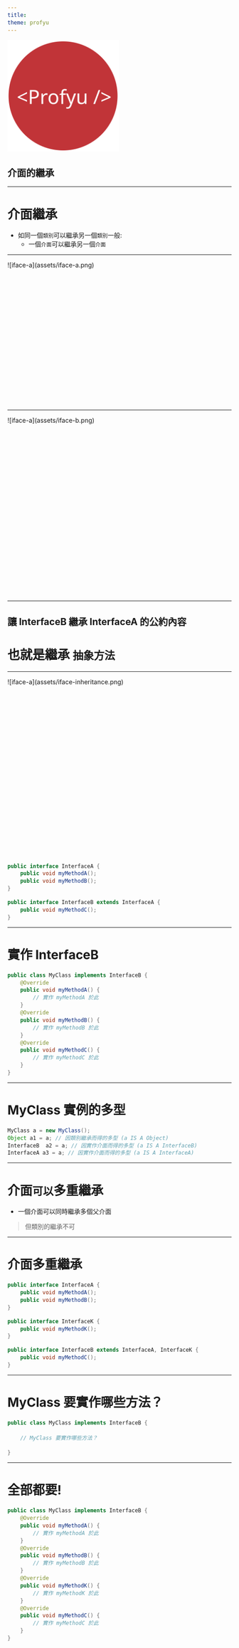 ```yaml
---
title:  
theme: profyu
---
```


<!-- .slide: data-background="assets/background.png" -->
<img style='border:none;background:none;box-shadow:none;' src='assets/logo.svg' width="250"/>

## 介面的繼承

---

# 介面繼承

* 如同一個`類別`可以繼承另一個`類別`一般:
  * 一個`介面`可以繼承另一個`介面`

---

<div style="height: 20rem;">
![iface-a](assets/iface-a.png)
</div>

---

<div style="height: 25rem;">
![iface-a](assets/iface-b.png)
</div>

---

## 讓 InterfaceB 繼承 InterfaceA 的公約內容
# 也就是繼承 `抽象方法`

---

<div style="height: 25rem;">
![iface-a](assets/iface-inheritance.png)
</div>

```java
public interface InterfaceA {
	public void myMethodA();
    public void myMethodB();
}
```

```java
public interface InterfaceB extends InterfaceA {
	public void myMethodC();
}
```

---

# 實作 InterfaceB

```java
public class MyClass implements InterfaceB {
    @Override
	public void myMethodA() {
        // 實作 myMethodA 於此
	}
    @Override
	public void myMethodB() {
        // 實作 myMethodB 於此
	}
    @Override
	public void myMethodC() {
        // 實作 myMethodC 於此
	}
}
```

---

# MyClass 實例的多型

```java
MyClass a = new MyClass();
Object a1 = a; // 因類別繼承而得的多型 (a IS A Object)
InterfaceB  a2 = a; // 因實作介面而得的多型 (a IS A InterfaceB)
InterfaceA a3 = a; // 因實作介面而得的多型 (a IS A InterfaceA)
```

---

# 介面`可以`多重繼承

* 一個介面可以同時繼承多個父介面

> 但類別的繼承不可

---

# 介面多重繼承

```java
public interface InterfaceA {
	public void myMethodA();
    public void myMethodB();
}
```
```java
public interface InterfaceK {
	public void myMethodK();
}
```

```java
public interface InterfaceB extends InterfaceA, InterfaceK {
	public void myMethodC();
}
```

---

# MyClass 要實作哪些方法？

```java
public class MyClass implements InterfaceB {
    
    // MyClass 要實作哪些方法？

}
```

---

# 全部都要!

```java
public class MyClass implements InterfaceB {
    @Override
	public void myMethodA() {
        // 實作 myMethodA 於此
	}
    @Override
	public void myMethodB() {
        // 實作 myMethodB 於此
	}
    @Override
	public void myMethodK() {
        // 實作 myMethodK 於此
	}
    @Override
	public void myMethodC() {
        // 實作 myMethodC 於此
	}
}
```